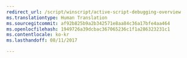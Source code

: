 ```yaml
---
redirect_url: /script/winscript/active-script-debugging-overview
ms.translationtype: Human Translation
ms.sourcegitcommit: af92b825b9a2b342571e8aa84c36a17bfe4aa464
ms.openlocfilehash: 1949726a39dcbac367065236c1f1a286323231c1
ms.contentlocale: ko-kr
ms.lasthandoff: 08/11/2017

---
```

